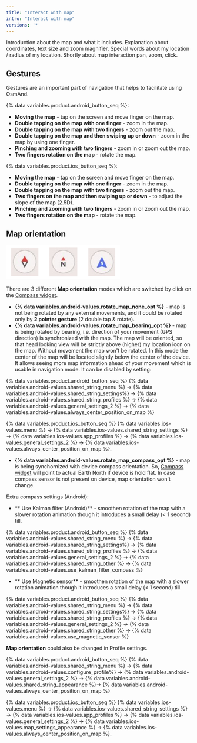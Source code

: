 ```yaml
---
title: "Interact with map"
intro: "Interact with map"
versions: '*'
---
```



Introduction about the map and what it includes. Explanation about coordinates, text size and zoom magnifier.
Special words about my location / radius of my location. Shortly about map interaction pan, zoom, click.


## Gestures

Gestures are an important part of navigation that helps to facilitate using OsmAnd.

{% data variables.product.android_button_seq %}:
* **Moving the map** - tap on the screen and move finger on the map.
* **Double tapping on the map with one finger** - zoom in the map.
* **Double tapping on the map with two fingers** - zoom out the map.
* **Double tapping on the map and then swiping up or down** - zoom in the map by using one finger.
* **Pinching  and zooming with two fingers** - zoom in or zoom out the map.  
* **Two fingers rotation on the map** - rotate the map.

{% data variables.product.ios_button_seq %}:
* **Moving the map** - tap on the screen and move finger on the map.
* **Double tapping on the map with one finger** - zoom in the map.
* **Double tapping on the map with two fingers** - zoom out the map.
* **Two fingers on the map and then swiping up or down** - to adjust the slope of the map (2.5D).
* **Pinching  and zooming with two fingers** - zoom in or zoom out the map.  
* **Two fingers rotation on the map** - rotate the map.

## Map orientation

![Compass widget](/assets/images/widgets/compass_widget.png)

There are 3 different **Map orientation** modes which are switched by click on the [Compass widget](/osmand/widgets/map-buttons/#compass).
- **{% data variables.android-values.rotate_map_none_opt %}** - map is not being rotated by any external movements, and it could be rotated only by **2 pointer gesture** (2 double tap & rotate).
- **{% data variables.android-values.rotate_map_bearing_opt %}** - map is being rotated by bearing, i.e. direction of your movement (GPS direction) is synchronized with the map. The map will be oriented, so that head looking view will be strictly above (higher) my location icon on the map. Without movement the map won't be rotated. In this mode the center of the map will be located slightly below the center of the device. It allows seeing more map information ahead of your movement which is usable in navigation mode. It can be disabled by setting:

{% data variables.product.android_button_seq %} {% data variables.android-values.shared_string_menu %} → {% data variables.android-values.shared_string_settings%} → {% data variables.android-values.shared_string_profiles %} → {% data variables.android-values.general_settings_2 %} → {% data variables.android-values.always_center_position_on_map %}

{% data variables.product.ios_button_seq %} {% data variables.ios-values.menu %} → {% data variables.ios-values.shared_string_settings %} → {% data variables.ios-values.app_profiles %} → {% data variables.ios-values.general_settings_2 %} → {% data variables.ios-values.always_center_position_on_map %}.

- **{% data variables.android-values.rotate_map_compass_opt %}** - map is being synchornized with device compass orientation. So, [Compass widget](/osmand/widgets/map-buttons/#compass) will point to actual Earth North if device is hold flat. In case compass sensor is not present on device, map orientation won't change.

Extra compass settings (Android):
- ** Use Kalman filter (Android)** - smoothen rotation of the map with a slower rotation animation though it introduces a small delay (< 1 second) till.  

{% data variables.product.android_button_seq %} {% data variables.android-values.shared_string_menu %} → {% data variables.android-values.shared_string_settings%} → {% data variables.android-values.shared_string_profiles %} → {% data variables.android-values.general_settings_2 %} → {% data variables.android-values.shared_string_other %} → {% data variables.android-values.use_kalman_filter_compass %}

- ** Use Magnetic sensor** - smoothen rotation of the map with a slower rotation animation though it introduces a small delay (< 1 second) till.

{% data variables.product.android_button_seq %} {% data variables.android-values.shared_string_menu %} → {% data variables.android-values.shared_string_settings%} → {% data variables.android-values.shared_string_profiles %} → {% data variables.android-values.general_settings_2 %} → {% data variables.android-values.shared_string_other %} → {% data variables.android-values.use_magnetic_sensor %}

**Map orientation** could also be changed in Profile settings.

{% data variables.product.android_button_seq %} {% data variables.android-values.shared_string_menu %} → {% data variables.android-values.configure_profile%} → {% data variables.android-values.general_settings_2 %}  → {% data variables.android-values.shared_string_appearance %}→ {% data variables.android-values.always_center_position_on_map %}

{% data variables.product.ios_button_seq %} {% data variables.ios-values.menu %} → {% data variables.ios-values.shared_string_settings %} → {% data variables.ios-values.app_profiles %} → {% data variables.ios-values.general_settings_2 %} → {% data variables.ios-values.map_settings_appearance %} → {% data variables.ios-values.always_center_position_on_map %}.
